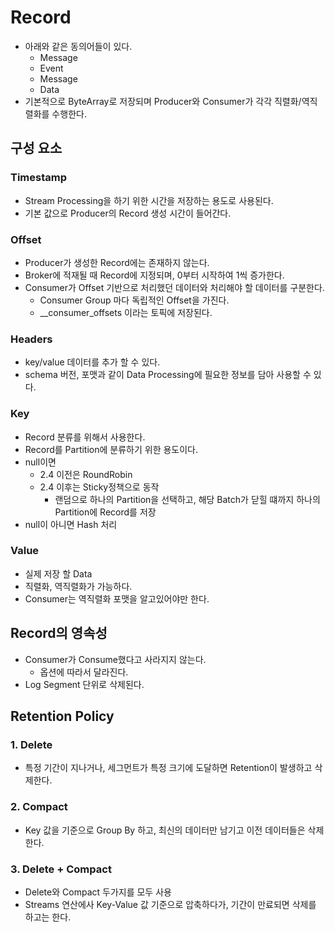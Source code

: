 # Record
- 아래와 같은 동의어들이 있다.
    - Message
    - Event
    - Message
    - Data 
- 기본적으로 ByteArray로 저장되며 Producer와 Consumer가 각각 직렬화/역직렬화를 수행한다. 

## 구성 요소
### Timestamp
- Stream Processing을 하기 위한 시간을 저장하는 용도로 사용된다.
- 기본 값으로 Producer의 Record 생성 시간이 들어간다.
    
### Offset
- Producer가 생성한 Record에는 존재하지 않는다.
- Broker에 적재될 때 Record에 지정되며, 0부터 시작하여 1씩 증가한다.
- Consumer가 Offset 기반으로 처리했던 데이터와 처리해야 할 데이터를 구분한다.
  - Consumer Group 마다 독립적인 Offset을 가진다.
  - __consumer_offsets 이라는 토픽에 저장된다.

### Headers
- key/value 데이터를 추가 할 수 있다.
- schema 버전, 포맷과 같이 Data Processing에 필요한 정보를 담아 사용할 수 있다.

### Key
- Record 분류를 위해서 사용한다.
- Record를 Partition에 분류하기 위한 용도이다.
- null이면 
  - 2.4 이전은 RoundRobin
  - 2.4 이후는 Sticky정책으로 동작
    - 랜덤으로 하나의 Partition을 선택하고, 해당 Batch가 닫힐 떄까지 하나의 Partition에 Record를 저장
- null이 아니면 Hash 처리

### Value
- 실제 저장 할 Data
- 직렬화, 역직렬화가 가능하다.
- Consumer는 역직렬화 포맷을 알고있어야만 한다.

## Record의 영속성
- Consumer가 Consume했다고 사라지지 않는다.
  - 옵션에 따라서 달라진다.
- Log Segment 단위로 삭제된다.

## Retention Policy

### 1. Delete
- 특정 기간이 지나거나, 세그먼트가 특정 크기에 도달하면 Retention이 발생하고 삭제한다.

### 2. Compact
- Key 값을 기준으로 Group By 하고, 최신의 데이터만 남기고 이전 데이터들은 삭제한다. 

### 3. Delete + Compact
- Delete와 Compact 두가지를 모두 사용
- Streams 연산에사 Key-Value 값 기준으로 압축하다가, 기간이 만료되면 삭제를 하고는 한다.
